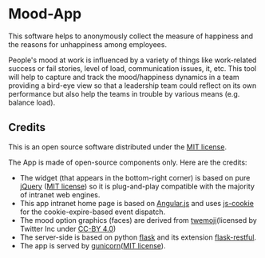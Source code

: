 # Mood-App
This software helps to anonymously collect the measure of happiness
  and the reasons for unhappiness among employees.

People's mood at work is influenced by a variety of things like work-related
  success or fail stories, level of load, communication issues, it, etc. This
  tool will help to capture and track the mood/happiness dynamics in a team
  providing a bird-eye view so that a leadership team could reflect on its own
  performance but also help the teams in trouble by various means
  (e.g. balance load).

## Credits
This is an open source software distributed under the [MIT license](https://opensource.org/licenses/MIT).

The App is made of open-source components only. Here are the credits:

* The widget (that appears in the bottom-right corner) is based on pure [jQuery](https://jquery.org) ([MIT license](https://jquery.org/license/)) so it is plug-and-play compatible with the majority of intranet web engines.
* This app intranet home page is based on [Angular.js](https://angularjs.org/) and uses  [js-cookie](https://github.com/js-cookie/js-cookie) for the cookie-expire-based event dispatch.
* The mood option graphics (faces) are derived from [twemoji](https://github.com/twitter/twemoji)(licensed by Twitter Inc under  [CC-BY 4.0](https://creativecommons.org/licenses/by/4.0/))
* The server-side is based on python [flask](http://flask.pocoo.org/docs/0.12/) and its extension [flask-restful](https://flask-restful.readthedocs.io/en/0.3.5/).
* The app is served by [gunicorn](http://gunicorn.org/)([MIT license](https://github.com/benoitc/gunicorn/blob/master/LICENSE)).
